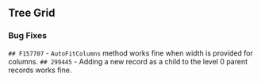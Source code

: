##  Tree Grid

###    Bug Fixes

`## F157707` - `AutoFitColumns` method works fine when width is provided for columns.
`## 299445` - Adding a new record as a child to the level 0 parent records works fine.
